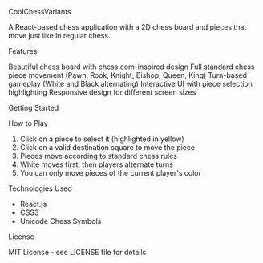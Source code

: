  CoolChessVariants

A React-based chess application with a 2D chess board and pieces that move just like in regular chess.

 Features

Beautiful chess board with chess.com-inspired design
Full standard chess piece movement (Pawn, Rook, Knight, Bishop, Queen, King)
Turn-based gameplay (White and Black alternating)
Interactive UI with piece selection highlighting
Responsive design for different screen sizes

Getting Started

 How to Play

1. Click on a piece to select it (highlighted in yellow)
2. Click on a valid destination square to move the piece
3. Pieces move according to standard chess rules
4. White moves first, then players alternate turns
5. You can only move pieces of the current player's color

 Technologies Used

- React.js
- CSS3
- Unicode Chess Symbols

 License

MIT License - see LICENSE file for details

